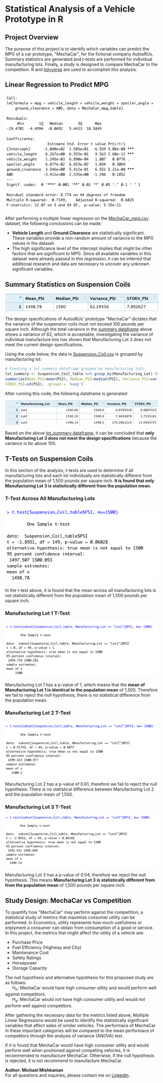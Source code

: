 # Statistical Analysis of a Vehicle Prototype in R

## Project Overview
The purpose of this project is to identify which variables can predict the MPG of a car prototype, "MechaCar", for the fictional company AutosRUs. Summary statistics are generated and t-tests are performed for individual manufacturing lots. Finally, a study is designed to compare MechaCar to the competition. R and [tidyverse](https://www.tidyverse.org/) are used to accomplish this analysis.  

## Linear Regression to Predict MPG

![mechacar_regress](https://github.com/Mishkanian/MechaCar_Statistical_Analysis/blob/main/README_images/mechacar_regress.png)

After performing a multiple linear regression on the [MechaCar_mpg.csv](https://github.com/Mishkanian/MechaCar_Statistical_Analysis/blob/main/datasets/MechaCar_mpg.csv) dataset, the following conclusions can be made:  
- **Vehicle Length** and **Ground Clearance** are statistically significant. These variables provide a non-random amount of variance to the MPG values in the dataset.
- The high significance level of the intercept implies that might be other factors that are significant to MPG. Since all available variables in this dataset were already passed in this regression, it can be inferred that additional research and data are necessary to uncover any unknown significant variables.

## Summary Statistics on Suspension Coils  

![total_summary](https://github.com/Mishkanian/MechaCar_Statistical_Analysis/blob/main/README_images/total_summary_psi.png)  

The design specifications of AutosRUs' prototype "MechaCar" dictates that the variance of the suspension coils must not exceed 100 pounds per square inch. Although the total variance in the [summary dataframe](https://github.com/Mishkanian/MechaCar_Statistical_Analysis/blob/main/README_images/total_summary_psi.png) above shows a variance of 62, which is acceptable, investigating the variance of individual manufacture lots has shown that Manufacturing Lot 3 does not meet the current design specifications.

Using the code below, the data in [Suspension_Coil.csv](https://github.com/Mishkanian/MechaCar_Statistical_Analysis/blob/main/datasets/Suspension_Coil.csv) is grouped by manufacturing lot:

```R
# Creating a lot_summary dataframe grouped by manufacturing lots
lot_summary <- Suspension_Coil_table %>% group_by(Manufacturing_Lot) %>% 
summarize(Mean_PSI=mean(PSI), Median_PSI=median(PSI), Variance_PSI=var(PSI), 
STDEV_PSI=sd(PSI), .groups = 'keep')
```

After running this code, the following dataframe is generated:

![manufacturing_lots](https://github.com/Mishkanian/MechaCar_Statistical_Analysis/blob/main/README_images/manufacturing_lots_summary.png)

Based on the above [lot_summary dataframe](https://github.com/Mishkanian/MechaCar_Statistical_Analysis/blob/main/README_images/manufacturing_lots_summary.png), it can be concluded that **only Manufacturing Lot 3 does not meet the design specifications** because the variance is far above 100.

## T-Tests on Suspension Coils

In this section of the analysis, t-tests are used to determine if all manufacturing lots and each lot individually are statistically different from the population mean of 1,500 pounds per square inch. **It is found that only Manufacturing Lot 3 is statistically different from the population mean.**

### T-Test Across All Manufacturing Lots

![ttest_mecha](https://github.com/Mishkanian/MechaCar_Statistical_Analysis/blob/main/README_images/ttest_mecha.png)

In the t-test above, it is found that the mean across *all* manufacturing lots is not statistically different from the population mean of 1,500 pounds per square inch.

### Manufacturing Lot 1 T-Test

![ttest_lot1](https://github.com/Mishkanian/MechaCar_Statistical_Analysis/blob/main/README_images/ttest_lot1.png)

Manufacturing Lot 1 has a p-value of 1, which means that the **mean of Manufacturing Lot 1 is identical to the population mean** of 1,500. Therefore we fail to reject the null hypothesis, there is no statistical difference from the population mean.

### Manufacturing Lot 2 T-Test

![ttest_lot2](https://github.com/Mishkanian/MechaCar_Statistical_Analysis/blob/main/README_images/ttest_lot2.png)

Manufacturing Lot 2 has a p-value of 0.61, therefore we fail to reject the null hypothesis. There is no statistical difference between Manufacturing Lot 2 and the population mean of 1,500.

### Manufacturing Lot 3 T-Test

![ttest_lot3](https://github.com/Mishkanian/MechaCar_Statistical_Analysis/blob/main/README_images/ttest_lot3.png)

Manufacturing Lot 3 has a p-value of 0.04, therefore we reject the null hypothesis. This means **Manufacturing Lot 3 is statistically different from from the population mean** of 1,500 pounds per square inch.

## Study Design: MechaCar vs Competition

To quantify how "MechaCar" may perform against the competition, a statistical study of metrics that maximize consumer utility can be performed. In Economics, utility represents how much usefulness or enjoyment a consumer can obtain from consumption of a good or service. In this project, the metrics that might affect the utility of a vehicle are:
- Purchase Price
- Fuel Efficiency (Highway and City)
- Maintenance Cost
- Safety Ratings
- Horsepower
- Storage Capacity

The null hypothesis and alternative hypothesis for this proposed study are as follows:  
&nbsp;&nbsp;&nbsp;&nbsp;&nbsp;&nbsp;H<sub>o</sub>: MechaCar would have high consumer utility and would perform well against competitors.  
&nbsp;&nbsp;&nbsp;&nbsp;&nbsp;&nbsp;H<sub>a</sub>: MechaCar would *not* have high consumer utility and would *not* perform well against competitors. 

After gathering the necessary data for the metrics listed above, Multiple Linear Regressions would be used to identify the statistically significant variables that affect sales of similar vehicles. The performace of MechaCar in these important categories will be compared to the mean performace of competitors through the analysis of variance (ANOVA) test.

If it is found that MechaCar would have high consumer utility and would perform well when positioned against competing vehicles, it is recommended to manufacture MechaCar. Otherwise, if the null hypothesis is rejected, it is not recommend to manufacture MechaCar.


**Author: Michael Mishkanian**  
For all questions and inquiries, please contact me on [LinkedIn](https://www.linkedin.com/in/michaelmishkanian/).
